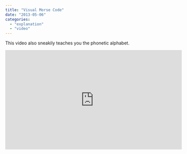 ```yaml
---
title: "Visual Morse Code"
date: "2013-05-06"
categories: 
  - "explanation"
  - "video"
---
```


This video also sneakily teaches you the phonetic alphabet.

<iframe width="560" height="315" src="https://www.youtube.com/embed/D0s7PxwII-E" title="YouTube video player" frameborder="0" allow="accelerometer; autoplay; clipboard-write; encrypted-media; gyroscope; picture-in-picture" allowfullscreen></iframe>

